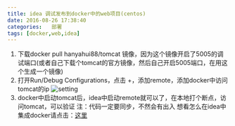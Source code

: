 ```yaml
---
title: idea 调试发布到docker中的web项目(centos)  
date: 2016-08-26 17:38:40
categories:   部署 
tags: [docker,web,idea]
---
```

1. 下载docker pull hanyahui88/tomcat  镜像，因为这个镜像开启了5005的调试端口(或者自己下载个tomcat的官方镜像，然后自己开启5005端口，在用这个生成一个镜像)
2. 打开Run/Debug Configurations，点击 +，添加remote，添加docker中访问tomcat的ip<!--more-->
![setting](/path/to/6631541655212221615.png)<br/>
3. docker中启动tomcat后，idea中启动remote就可以了，在本地打个断点，访问tomcat，可以验证
注：代码一定要同步，不然会有出入
想看怎么在idea中集成docker请点击：[这里](https://hanyahui88.github.io/2016/10/17/idea-integrate-docker/ "idea-docker")